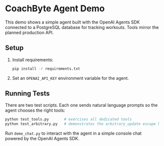 # CoachByte Agent Demo

This demo shows a simple agent built with the OpenAI Agents SDK connected to a PostgreSQL database for tracking workouts. Tools mirror the planned production API.

## Setup
1. Install requirements:
   ```bash
   pip install -r requirements.txt
   ```
2. Set an `OPENAI_API_KEY` environment variable for the agent.

## Running Tests
There are two test scripts. Each one sends natural language prompts so the agent chooses the right tools:

```bash
python test_tools.py       # exercises all dedicated tools
python test_arbitrary.py   # demonstrates the arbitrary_update escape hatch
```

Run `demo_chat.py` to interact with the agent in a simple console chat powered by the OpenAI Agents SDK.
